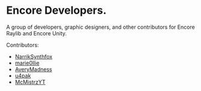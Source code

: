 # Encore Developers.

A group of developers, graphic designers, and other contributors for Encore Raylib and Encore Unity.

Contributors:

- [NarrikSynthfox](https://github.com/NarrikSynthfox)
- [marie0llie](https://github.com/marie0llie)
- [AveryMadness](https://github.com/AveryMadness)
- [u4pak](https://github.com/u4pak)
- [McMistrzYT](https://github.com/McMistrzYT)
